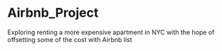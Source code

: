 # Airbnb_Project
Exploring renting a more expensive apartment in NYC with the hope of offsetting some of the cost with Airbnb list
